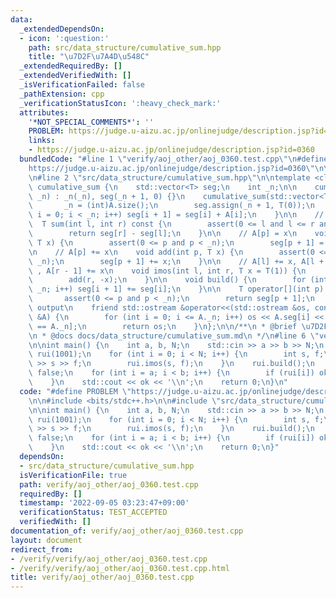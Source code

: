 ```yaml
---
data:
  _extendedDependsOn:
  - icon: ':question:'
    path: src/data_structure/cumulative_sum.hpp
    title: "\u7D2F\u7A4D\u548C"
  _extendedRequiredBy: []
  _extendedVerifiedWith: []
  _isVerificationFailed: false
  _pathExtension: cpp
  _verificationStatusIcon: ':heavy_check_mark:'
  attributes:
    '*NOT_SPECIAL_COMMENTS*': ''
    PROBLEM: https://judge.u-aizu.ac.jp/onlinejudge/description.jsp?id=0360
    links:
    - https://judge.u-aizu.ac.jp/onlinejudge/description.jsp?id=0360
  bundledCode: "#line 1 \"verify/aoj_other/aoj_0360.test.cpp\"\n#define PROBLEM \"\
    https://judge.u-aizu.ac.jp/onlinejudge/description.jsp?id=0360\"\n\n#include <bits/stdc++.h>\n\
    \n#line 2 \"src/data_structure/cumulative_sum.hpp\"\n\ntemplate <class T> struct\
    \ cumulative_sum {\n    std::vector<T> seg;\n    int _n;\n\n    cumulative_sum(int\
    \ _n) : _n(_n), seg(_n + 1, 0) {}\n    cumulative_sum(std::vector<T> &A) {\n \
    \       _n = (int)A.size();\n        seg.assign(_n + 1, T(0));\n        for (int\
    \ i = 0; i < _n; i++) seg[i + 1] = seg[i] + A[i];\n    }\n\n    // [l, r)\n  \
    \  T sum(int l, int r) const {\n        assert(0 <= l and l <= r and r <= _n);\n\
    \        return seg[r] - seg[l];\n    }\n\n    // A[p] = x\n    void set(int p,\
    \ T x) {\n        assert(0 <= p and p < _n);\n        seg[p + 1] = x;\n    }\n\
    \n    // A[p] += x\n    void add(int p, T x) {\n        assert(0 <= p and p <\
    \ _n);\n        seg[p + 1] += x;\n    }\n\n    // A[l] += x, A[l + 1] += x, ...\
    \ , A[r - 1] += x\n    void imos(int l, int r, T x = T(1)) {\n        add(l, x);\n\
    \        add(r, -x);\n    }\n\n    void build() {\n        for (int i = 0; i <\
    \ _n; i++) seg[i + 1] += seg[i];\n    }\n\n    T operator[](int p) const {\n \
    \       assert(0 <= p and p < _n);\n        return seg[p + 1];\n    }\n\n    //\
    \ output\n    friend std::ostream &operator<<(std::ostream &os, const cumulative_sum\
    \ &A) {\n        for (int i = 0; i <= A._n; i++) os << A.seg[i] << \" \\n\"[i\
    \ == A._n];\n        return os;\n    }\n};\n\n/**\n * @brief \u7D2F\u7A4D\u548C\
    \n * @docs docs/data_structure/cumulative_sum.md\n */\n#line 6 \"verify/aoj_other/aoj_0360.test.cpp\"\
    \n\nint main() {\n    int a, b, N;\n    std::cin >> a >> b >> N;\n    cumulative_sum<int>\
    \ rui(1001);\n    for (int i = 0; i < N; i++) {\n        int s, f;\n        std::cin\
    \ >> s >> f;\n        rui.imos(s, f);\n    }\n    rui.build();\n    bool ok =\
    \ false;\n    for (int i = a; i < b; i++) {\n        if (rui[i]) ok = true;\n\
    \    }\n    std::cout << ok << '\\n';\n    return 0;\n}\n"
  code: "#define PROBLEM \"https://judge.u-aizu.ac.jp/onlinejudge/description.jsp?id=0360\"\
    \n\n#include <bits/stdc++.h>\n\n#include \"src/data_structure/cumulative_sum.hpp\"\
    \n\nint main() {\n    int a, b, N;\n    std::cin >> a >> b >> N;\n    cumulative_sum<int>\
    \ rui(1001);\n    for (int i = 0; i < N; i++) {\n        int s, f;\n        std::cin\
    \ >> s >> f;\n        rui.imos(s, f);\n    }\n    rui.build();\n    bool ok =\
    \ false;\n    for (int i = a; i < b; i++) {\n        if (rui[i]) ok = true;\n\
    \    }\n    std::cout << ok << '\\n';\n    return 0;\n}"
  dependsOn:
  - src/data_structure/cumulative_sum.hpp
  isVerificationFile: true
  path: verify/aoj_other/aoj_0360.test.cpp
  requiredBy: []
  timestamp: '2022-09-05 03:23:47+09:00'
  verificationStatus: TEST_ACCEPTED
  verifiedWith: []
documentation_of: verify/aoj_other/aoj_0360.test.cpp
layout: document
redirect_from:
- /verify/verify/aoj_other/aoj_0360.test.cpp
- /verify/verify/aoj_other/aoj_0360.test.cpp.html
title: verify/aoj_other/aoj_0360.test.cpp
---
```

